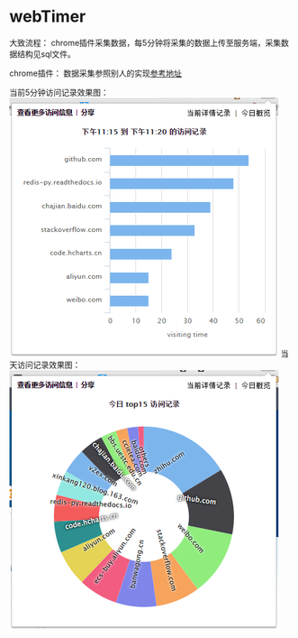 # webTimer
  大致流程：
    chrome插件采集数据，每5分钟将采集的数据上传至服务端，采集数据结构见sql文件。
    
  chrome插件：
    数据采集参照别人的实现[参考地址](https://github.com/dskang/webtimer)

当前5分钟访问记录效果图：
![image](https://github.com/EchoUtopia/webTimer/blob/master/chrome_extension/screen_1.png)
当天访问记录效果图：
![image](https://github.com/EchoUtopia/webTimer/blob/master/chrome_extension/screen_2.png)
    
